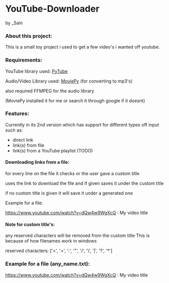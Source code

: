 # YouTube-Downloader
by _Sain

### About this project:
This is a small toy project i used to get a few video's i wanted off youtube. 

### Requirements:
YouTube library used: [PyTube](https://github.com/nficano/pytube)

Audio/Video Library used: [MoviePy](https://github.com/Zulko/moviepy)
(for converting to mp3's)

also required FFMPEG for the audio library 

(MoviePy installed it for me or search it through google if it doesnt)

### Features:
Currently in its 2nd version which has support for different types off input such as:

+ direct link
+ link(s) from file
+ link(s) from a YouTube playlist (TODO)

#### Downloading links from a file:
for every line on the file it checks or the user gave a custom title

uses the link to download the file and if given saves it under the custom title

if no custom title is given it will save it under a generated one

Example for a file:

https://www.youtube.com/watch?v=dQw4w9WgXcQ : My video title

#### Note for custom title's:
any reserved characters will be removed from the custom title
This is because of how filenames work in windows

reserved characters: 
['<', '>', ':', '"', '/', '\\', '|', '?', '*']


### Example for a file (any_name.txt):
https://www.youtube.com/watch?v=dQw4w9WgXcQ : My video title
